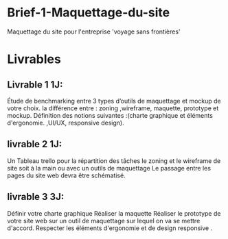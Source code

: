 # Brief-1-Maquettage-du-site
Maquettage du site pour l'entreprise 'voyage sans frontières'

# Livrables

## Livrable 1 1J: 
Étude de benchmarking entre 3 types d’outils de maquettage et mockup de votre choix.
la différence entre : zoning ,wireframe, maquette, prototype et mockup.
Définition des notions suivantes :(charte graphique et  éléments d'ergonomie. ,UI/UX, responsive design).

## livrable 2  1J: 
Un Tableau trello pour la répartition des tâches
le zoning et le wireframe de site  soit à la main ou avec un outils de maquettage
Le passage entre les pages du site web devra être schématisé.

## livrable 3  3J: 
Définir votre charte graphique
Réaliser la maquette
Réaliser le prototype de votre site web sur un outil de maquettage sur lequel on va se mettre d'accord.
Respecter les éléments d'ergonomie et de design responsive .
